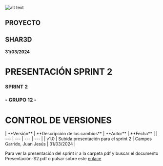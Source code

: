 ![alt text](/img/logo.png)

## **PROYECTO**

## **SHAR3D**

#### 31/03/2024

# **PRESENTACIÓN SPRINT 2**


### **SPRINT 2**

### **- GRUPO 12 -** 

# **CONTROL DE VERSIONES**
<div class="markdown-table">
| **Versión** | **Descripción de los cambios** | **Autor** | **Fecha** |
| --- | --- | --- | --- |
| v1.0 | Subida presentación para el sprint 2    | Campos Garrido, Juan Jesús    | 31/03/2024 |
</div>

Para ver la presentación del sprint ir a la carpeta pdf y buscar el documento Presentación-S2.pdf o pulsar sobre este [enlace](/pdf/Presentación-S2.pdf)